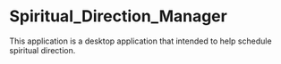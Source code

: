 # Spiritual_Direction_Manager
This application is a desktop application that intended to help schedule spiritual direction. 
